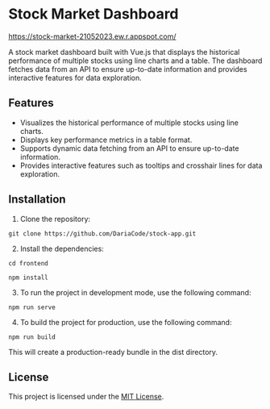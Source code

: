 # Stock Market Dashboard

https://stock-market-21052023.ew.r.appspot.com/

A stock market dashboard built with Vue.js that displays the historical performance of multiple stocks using line charts and a table. The dashboard fetches data from an API to ensure up-to-date information and provides interactive features for data exploration.

## Features
- Visualizes the historical performance of multiple stocks using line charts.
- Displays key performance metrics in a table format.
- Supports dynamic data fetching from an API to ensure up-to-date information.
- Provides interactive features such as tooltips and crosshair lines for data exploration.

## Installation
1. Clone the repository:

  `git clone https://github.com/DariaCode/stock-app.git`

2. Install the dependencies:

  `cd frontend`

  `npm install`

3. To run the project in development mode, use the following command:

  `npm run serve`

4. To build the project for production, use the following command:

  `npm run build`

  This will create a production-ready bundle in the dist directory.

## License
This project is licensed under the [MIT License](https://chat.openai.com/c/LICENSE).